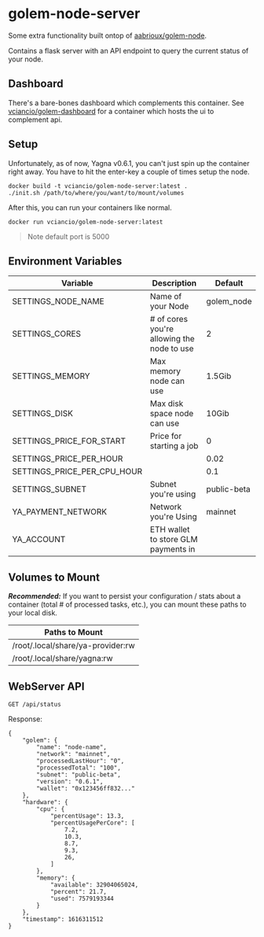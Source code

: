 # golem-node-server

Some extra functionality built ontop of [aabrioux/golem-node](https://hub.docker.com/r/aabrioux/golem-node).

Contains a flask server with an API endpoint to query the current status of your node.

## Dashboard

There's a bare-bones dashboard which complements this container. See [vciancio/golem-dashboard](https://github.com/vciancio/golem-dashboard) for a container which hosts the ui to complement api.

## Setup

Unfortunately, as of now, Yagna v0.6.1, you can't just spin up the container right away. You have to hit the enter-key a couple of times setup the node. 

~~~
docker build -t vciancio/golem-node-server:latest .
./init.sh /path/to/where/you/want/to/mount/volumes
~~~

After this, you can run your containers like normal.

~~~
docker run vciancio/golem-node-server:latest
~~~

> Note default port is 5000

## Environment Variables
| Variable | Description | Default |
| -------- | ----------- | ------- |
|SETTINGS_NODE_NAME| Name of your Node | golem_node
|SETTINGS_CORES| # of cores you're allowing the node to use| 2
|SETTINGS_MEMORY| Max memory node can use | 1.5Gib
|SETTINGS_DISK| Max disk space node can use | 10Gib
|SETTINGS_PRICE_FOR_START| Price for starting a job | 0
|SETTINGS_PRICE_PER_HOUR| | 0.02
|SETTINGS_PRICE_PER_CPU_HOUR| | 0.1
|SETTINGS_SUBNET| Subnet you're using | public-beta
|YA_PAYMENT_NETWORK| Network you're Using | mainnet
|YA_ACCOUNT| ETH wallet to store GLM payments in | 

## Volumes to Mount

_**Recommended:**_ If you want to persist your configuration / stats about a container (total # of processed tasks, etc.), you can mount these paths to your local disk.

| Paths to Mount |
| -------------- | 
| /root/.local/share/ya-provider:rw |
| /root/.local/share/yagna:rw |

## WebServer API

~~~
GET /api/status
~~~

Response:
~~~
{
    "golem": {
        "name": "node-name",
        "network": "mainnet",
        "processedLastHour": "0",
        "processedTotal": "100",
        "subnet": "public-beta",
        "version": "0.6.1",
        "wallet": "0x123456ff832..."
    },
    "hardware": {
        "cpu": {
            "percentUsage": 13.3,
            "percentUsagePerCore": [
                7.2,
                10.3,
                8.7,
                9.3,
                26,
            ]
        },
        "memory": {
            "available": 32904065024,
            "percent": 21.7,
            "used": 7579193344
        }
    },
    "timestamp": 1616311512
}
~~~
